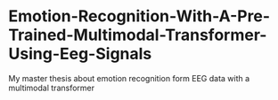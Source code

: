 # Emotion-Recognition-With-A-Pre-Trained-Multimodal-Transformer-Using-Eeg-Signals
My master thesis about emotion recognition form EEG data with a multimodal transformer

